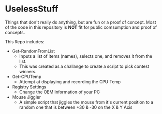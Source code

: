 # UselessStuff
Things that don't really do anything, but are fun or a proof of concept.  Most of the code in this repository is **NOT** fit for public comsumption and proof of concepts.

This Repo includes:
* Get-RandomFromList
  * Inputs a list of items (names), selects one, and removes it from the list.
  * This was created as a challange to create a script to pick contest winners.
* Get-CPUTemp
  * Attempt at displaying and recording the CPU Temp
* Registry Settings
  * Change the OEM Information of your PC
* Mouse Jiggler
  * A simple script that jiggles the mouse from it's current position to a random one that is between +30 & -30 on the X & Y Axis
